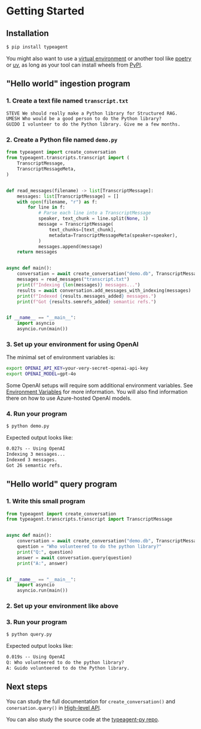 # Getting Started

## Installation

```sh
$ pip install typeagent
```

You might also want to use a
[virtual environment](https://docs.python.org/3/library/venv.html)
or another tool like [poetry](https://python-poetry.org/)
or [uv](https://docs.astral.sh/uv/), as long as your tool can
install wheels from [PyPI](https://pypi.org).

## "Hello world" ingestion program

### 1. Create a text file named `transcript.txt`

```txt
STEVE We should really make a Python library for Structured RAG.
UMESH Who would be a good person to do the Python library?
GUIDO I volunteer to do the Python library. Give me a few months.
```

### 2. Create a Python file named `demo.py`

```py
from typeagent import create_conversation
from typeagent.transcripts.transcript import (
    TranscriptMessage,
    TranscriptMessageMeta,
)


def read_messages(filename) -> list[TranscriptMessage]:
    messages: list[TranscriptMessage] = []
    with open(filename, "r") as f:
        for line in f:
            # Parse each line into a TranscriptMessage
            speaker, text_chunk = line.split(None, 1)
            message = TranscriptMessage(
                text_chunks=[text_chunk],
                metadata=TranscriptMessageMeta(speaker=speaker),
            )
            messages.append(message)
    return messages


async def main():
    conversation = await create_conversation("demo.db", TranscriptMessage)
    messages = read_messages("transcript.txt")
    print(f"Indexing {len(messages)} messages...")
    results = await conversation.add_messages_with_indexing(messages)
    print(f"Indexed {results.messages_added} messages.")
    print(f"Got {results.semrefs_added} semantic refs.")


if __name__ == "__main__":
    import asyncio
    asyncio.run(main())
```

### 3. Set up your environment for using OpenAI

The minimal set of environment variables is:

```sh
export OPENAI_API_KEY=your-very-secret-openai-api-key
export OPENAI_MODEL=gpt-4o
```

Some OpenAI setups will require som additional environment variables.
See [Environment Variables](env-vars.md) for more information.
You will also find information there on how to use
Azure-hosted OpenAI models.

### 4. Run your program

```sh
$ python demo.py
```

Expected output looks like:

```txt
0.027s -- Using OpenAI
Indexing 3 messages...
Indexed 3 messages.
Got 26 semantic refs.
```

## "Hello world" query program

### 1. Write this small program

```py
from typeagent import create_conversation
from typeagent.transcripts.transcript import TranscriptMessage


async def main():
    conversation = await create_conversation("demo.db", TranscriptMessage)
    question = "Who volunteered to do the python library?"
    print("Q:", question)
    answer = await conversation.query(question)
    print("A:", answer)


if __name__ == "__main__":
    import asyncio
    asyncio.run(main())
```

### 2. Set up your environment like above

### 3. Run your program

```sh
$ python query.py
```

Expected output looks like:

```txt
0.019s -- Using OpenAI
Q: Who volunteered to do the python library?
A: Guido volunteered to do the Python library.
```

## Next steps

You can study the full documentation for `create_conversation()`
and `conersation.query()` in [High-level API](high-level-api.md).

You can also study the source code at the
[typeagent-py repo](https://github.com/microsoft/typeagent-py).